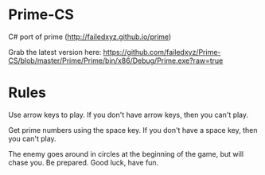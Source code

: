 Prime-CS
========

C# port of prime (http://failedxyz.github.io/prime)

Grab the latest version here: https://github.com/failedxyz/Prime-CS/blob/master/Prime/Prime/bin/x86/Debug/Prime.exe?raw=true

Rules
========

Use arrow keys to play. If you don't have arrow keys, then you can't play.

Get prime numbers using the space key. If you don't have a space key, then you can't play.

The enemy goes around in circles at the beginning of the game, but will chase you. Be prepared. Good luck, have fun.
